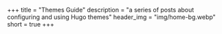 +++
title = "Themes Guide"
description = "a series of posts about configuring and using Hugo themes"
header_img = "img/home-bg.webp"
short = true
+++
